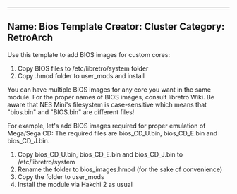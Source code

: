 ------------------------------
Name: Bios Template
Creator: Cluster
Category: RetroArch
------------------------------
Use this template to add BIOS images for custom cores:
1. Copy BIOS files to <hmod folder>/etc/libretro/system folder
2. Copy .hmod folder to user_mods and install

You can have multiple BIOS images for any core you want in the same module.
For the proper names of BIOS images, consult libretro Wiki.
Be aware that NES Mini's filesystem is case-sensitive which means that "bios.bin" and "BIOS.bin" are different files!

For example, let's add BIOS images required for proper emulation of Mega/Sega CD:
The required files are bios_CD_U.bin, bios_CD_E.bin and bios_CD_J.bin.
1. Copy bios_CD_U.bin, bios_CD_E.bin and bios_CD_J.bin to <hmod folder>/etc/libretro/system
2. Rename the folder to bios_images.hmod (for the sake of convenience)
3. Copy the folder to user_mods
4. Install the module via Hakchi 2 as usual
